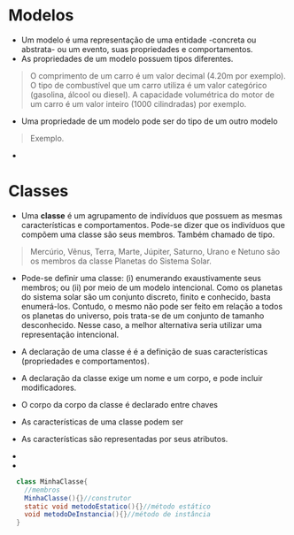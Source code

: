 # Modelos

* Um modelo é uma representação de uma entidade -concreta ou abstrata- ou um evento, suas propriedades e comportamentos.
* As propriedades de um modelo possuem tipos diferentes.

> O comprimento de um carro é um valor decimal (4.20m por exemplo).
> O tipo de combustível que um carro utiliza é um valor categórico (gasolina, álcool ou diesel).
> A capacidade volumétrica do motor de um carro é um valor inteiro (1000 cilindradas) por exemplo.

* Uma propriedade de um modelo pode ser do tipo de um outro modelo

> Exemplo.

* 

# Classes

* Uma **classe** é um agrupamento de indivíduos que possuem as mesmas características e comportamentos.
Pode-se dizer que os indivíduos que compõem uma classe são seus membros. Também chamado de tipo.

> Mercúrio, Vênus, Terra, Marte, Júpiter, Saturno, Urano e Netuno são os membros da classe Planetas do Sistema Solar.

* Pode-se definir uma classe: (i) enumerando exaustivamente seus membros; ou (ii) por meio de um modelo intencional. 
Como os planetas do sistema solar são um conjunto discreto, finito e conhecido, basta enumerá-los. Contudo, o mesmo não pode ser feito em relação a todos os planetas do universo, pois trata-se de um conjunto de tamanho desconhecido.
Nesse caso, a melhor alternativa seria utilizar uma representação intencional.

* A declaração de uma classe é é a definição de suas características (propriedades e comportamentos).
* A declaração da classe exige um nome e um corpo, e pode incluir modificadores.
* O corpo da corpo da classe é declarado entre chaves
* As características de uma classe podem ser 
* As características são representadas por seus atributos.
* 
* 

```java
  class MinhaClasse{
    //membros
    MinhaClasse(){}//construtor
    static void metodoEstatico(){}//método estático
    void metodoDeInstancia(){}//método de instância
  }
```
